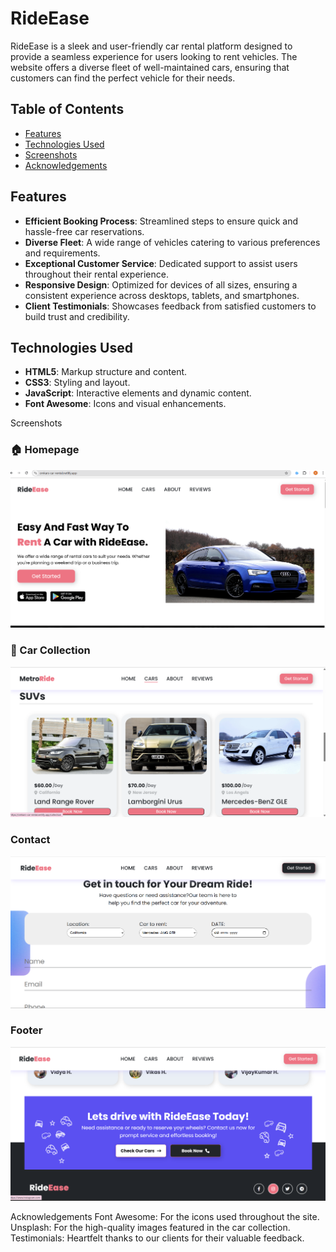 # RideEase

RideEase is a sleek and user-friendly car rental platform designed to provide a seamless experience for users looking to rent vehicles. The website offers a diverse fleet of well-maintained cars, ensuring that customers can find the perfect vehicle for their needs.

## Table of Contents

- [Features](#features)
- [Technologies Used](#technologies-used)
- [Screenshots](#screenshots)
- [Acknowledgements](#acknowledgements)

## Features

- **Efficient Booking Process**: Streamlined steps to ensure quick and hassle-free car reservations.
- **Diverse Fleet**: A wide range of vehicles catering to various preferences and requirements.
- **Exceptional Customer Service**: Dedicated support to assist users throughout their rental experience.
- **Responsive Design**: Optimized for devices of all sizes, ensuring a consistent experience across desktops, tablets, and smartphones.
- **Client Testimonials**: Showcases feedback from satisfied customers to build trust and credibility.

## Technologies Used

- **HTML5**: Markup structure and content.
- **CSS3**: Styling and layout.
- **JavaScript**: Interactive elements and dynamic content.
- **Font Awesome**: Icons and visual enhancements.

Screenshots
### 🏠 Homepage
![Homepage](HomePage.png.png)

### 🚗 Car Collection
![Car Collection](CarCollections.png.png)

### Contact
![Contact](Contact.png.png)

### Footer
![Footer](Footer.png.png)

Acknowledgements
Font Awesome: For the icons used throughout the site.
Unsplash: For the high-quality images featured in the car collection.
Testimonials: Heartfelt thanks to our clients for their valuable feedback.
